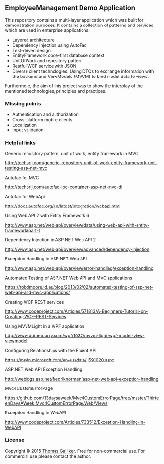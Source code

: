 ## EmployeeManagement Demo Application
This repository contains a multi-layer application which was built for demonstration purposes.
It contains a collection of patterns and services which are used in enterprise applications.
- Layered architecture
- Dependency injection using AutoFac
- Test-driven design
- EntityFramework code-first database context
- UnitOfWork and repository pattern
- Restful WCF service with JSON
- Diverse client technologies. Using DTOs to exchange information with the backend and ViewModels (MVVM) to bind model data to views.

Furthermore, the aim of this project was to show the interplay of the mentioned technologies, principles and practices.

### Missing points
- Authentication and authorization
- Cross-platform mobile clients
- Localization
- Input validation

### Helpful links

Generic repository pattern, unit of work, entity framework in MVC

http://techbrij.com/generic-repository-unit-of-work-entity-framework-unit-testing-asp-net-mvc

Autofac for MVC

http://techbrij.com/autofac-ioc-container-asp-net-mvc-di

Autofac for WebApi

http://docs.autofac.org/en/latest/integration/webapi.html

Using Web API 2 with Entity Framework 6

http://www.asp.net/web-api/overview/data/using-web-api-with-entity-framework/part-1

Dependency Injection in ASP.NET Web API 2

http://www.asp.net/web-api/overview/advanced/dependency-injection

Exception Handling in ASP.NET Web API

http://www.asp.net/web-api/overview/error-handling/exception-handling

Automated Testing of ASP.NET Web API and MVC applications

https://robdmoore.id.au/blog/2013/02/02/automated-testing-of-asp-net-web-api-and-mvc-applications/

Creating WCF REST services

http://www.codeproject.com/Articles/571813/A-Beginners-Tutorial-on-Creating-WCF-REST-Services

Using MVVMLight in a WPF application

http://www.dotnetcurry.com/wpf/1037/mvvm-light-wpf-model-view-viewmodel

Configuring Relationships with the Fluent API

https://msdn.microsoft.com/en-us/data/jj591620.aspx

ASP.NET Web API Exception Handling

http://weblogs.asp.net/fredriknormen/asp-net-web-api-exception-handling

Mvc4CustomErrorPage 

https://github.com/13daysaweek/Mvc4CustomErrorPage/tree/master/ThirteenDaysAWeek.Mvc4CustomErrorPage.Web/Views

Exception Handling in WebAPI

http://www.codeproject.com/Articles/733512/Exception-Handling-in-WebAPI

### License 
Copyright &copy; 2015 [Thomas Galliker](https://ch.linkedin.com/in/thomasgalliker). Free for non-commercial use. For commercial use please contact the author. 
